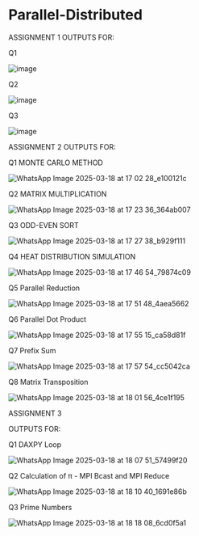 # Parallel-Distributed
ASSIGNMENT 1
OUTPUTS FOR:

Q1

![image](https://github.com/user-attachments/assets/a2069bde-8e5d-4f1b-aa8a-a500b577efdc)

Q2

![image](https://github.com/user-attachments/assets/1374d2d3-3d1e-49b7-8600-ed39524dbf99)

Q3

![image](https://github.com/user-attachments/assets/8c83fa24-e604-4b83-9190-bcf853dbdfe2)




ASSIGNMENT 2
OUTPUTS FOR:

Q1 MONTE CARLO METHOD

![WhatsApp Image 2025-03-18 at 17 02 28_e100121c](https://github.com/user-attachments/assets/fe47d255-40f7-4ce1-8329-5ca9e546c99c)


Q2 MATRIX MULTIPLICATION

![WhatsApp Image 2025-03-18 at 17 23 36_364ab007](https://github.com/user-attachments/assets/16c85de4-a2b2-49d8-9d0a-2d12b488d2d2)


Q3 ODD-EVEN SORT

![WhatsApp Image 2025-03-18 at 17 27 38_b929f111](https://github.com/user-attachments/assets/756fedf4-ed4d-4273-b647-084281e5d2d2)

Q4 HEAT DISTRIBUTION SIMULATION

![WhatsApp Image 2025-03-18 at 17 46 54_79874c09](https://github.com/user-attachments/assets/93792e84-5142-4869-9be5-0b46a3633d45)


Q5 Parallel Reduction

![WhatsApp Image 2025-03-18 at 17 51 48_4aea5662](https://github.com/user-attachments/assets/adc496a0-01fe-416d-ae1c-3226ca43e342)


Q6 Parallel Dot Product

![WhatsApp Image 2025-03-18 at 17 55 15_ca58d81f](https://github.com/user-attachments/assets/3c784ab7-a3f7-417a-a8e0-75c660ad4e28)

Q7 Prefix Sum

![WhatsApp Image 2025-03-18 at 17 57 54_cc5042ca](https://github.com/user-attachments/assets/6f78d085-05a6-484e-8e05-12f5d5bc746a)

 
Q8 Matrix Transposition

![WhatsApp Image 2025-03-18 at 18 01 56_4ce1f195](https://github.com/user-attachments/assets/5b89f481-6f42-401c-b02c-d9fb2294db31)


ASSIGNMENT 3

OUTPUTS FOR:

Q1 DAXPY Loop

![WhatsApp Image 2025-03-18 at 18 07 51_57499f20](https://github.com/user-attachments/assets/44ebc169-a7c5-4b8f-9296-6d0200efd5aa)


Q2 Calculation of π - MPI Bcast and MPI Reduce

![WhatsApp Image 2025-03-18 at 18 10 40_1691e86b](https://github.com/user-attachments/assets/c7c782d7-c346-4f00-983e-4b7593b2788d)


Q3 Prime Numbers

![WhatsApp Image 2025-03-18 at 18 18 08_6cd0f5a1](https://github.com/user-attachments/assets/5e65d8e4-2c46-452a-bc20-0909aa54981e)












